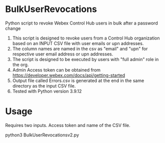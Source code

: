 # BulkUserRevocations
Python script to revoke Webex Control Hub users in bulk after a password change
  1. This script is designed to revoke users from a Control Hub organization based on an INPUT CSV file with user emails or upn addresses.
  2. The column names are named in the csv as "email" and "upn" for respective user email address or upn addresses.
  3. The script is designed to be executed by users with "full admin" role in the org.
  4. Admin Access token can be obtained from https://developer.webex.com/docs/api/getting-started
  5. Output file called Errors.csv is generated at the end in the same directory as the input CSV file.
  6. Tested with Python version 3.9.12
  
# Usage
Requires two inputs. Access token and name of the CSV file.

python3 BulkUserRevocationsv2.py


